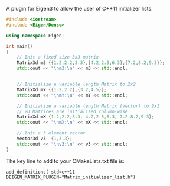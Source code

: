 A plugin for Eigen3 to allow the user of C++11 initializer lists.
```c++
#include <iostream>
#include <Eigen/Dense>

using namespace Eigen;

int main()
{
	// Init a fixed size 3x3 matrix
	Matrix3d m3 {{1.2,2.2,3.3},{4.2,2.5,6.3},{7.2,8.2,9.3}};
	std::cout << "\nm3:\n" << m3 << std::endl;


	// Initialize a variable length Matrix to 2x2
	MatrixXd mY {{1.2,2.2},{3.2,4.5}};
	std::cout << "\nmY:\n" << mY << std::endl;

	// Initialize a variable length Matrix (Vector) to 9x1
	// 2D Matrices are initialized column-wise
	MatrixXd mX {1.2,2.2,3.3, 4.2,2.5,6.3, 7.2,8.2,9.3};
	std::cout << "\nmX:\n" << mX << std::endl;

	// Init a 3 element vector
	Vector3d v3  {1,3,3};
	std::cout << "\nv3:\n" << v3 << std::endl;
}
```


The key line to add to your CMakeLists.txt file is:

	add_definitions(-std=c++11 -DEIGEN_MATRIX_PLUGIN="Matrix_initializer_list.h")


